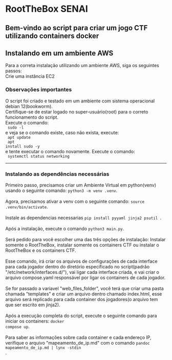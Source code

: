 # RootTheBox SENAI
## Bem-vindo ao script para criar um jogo CTF utilizando containers docker

## Instalando em um ambiente AWS
Para a correta instalação utilizando um ambiente AWS, siga os seguintes passos:<br>
Crie uma instância EC2


### Observações importantes
O script foi criado e testado em um ambiente com sistema operacional debian 12(bookworm). <br> 
Certifique-se de estar logado no super-usuário(root) para o correto funcionamento do script. <br>
Execute o comando:<br> <code> sudo -l </code> <br>e veja se o comando existe, caso não exista, execute:<br> <code> apt update </code><br><code> apt install sudo -y </code><br>
e tente executar o comando novamente.
Execute o comando:<br> <code> systemctl status networking </code>

<hr>

### Instalando as dependências necessárias
Primeiro passo, precisamos criar um Ambiente Virtual em python(venv) usando o seguinte comando: <code>python3 -m venv .venv</code>.<br><br>
Agora, precisamos ativar a venv com o seguinte comando: <code>source .venv/bin/activate</code>.<br><br>
Instale as dependencias necessarias <code>pip install pyyaml jinja2 psutil </code>.<br><br>
Após a instalação, execute o comando <code>python3 main.py</code>.<br><br>
Será pedido para você escolher uma das três opções de instalação: Instalar somente o RootTheBox, instalar somente os containers CTF ou instalar o RootTheBox e os containers CTF.<br><br>
Esse comando, irá criar os arquivos de configurações de cada interface para cada jogador dentro do diretório especificado no script(padrão "/etc/network/interfaces.d/"), vai ligar cada interface criada, e vai criar o arquivo compose.yaml responsável por ligar os containers de cada jogador.<br><br>
Se for passado a variavel "web_files_folder", você terá que criar uma pasta chamada "templates" e criar um arquivo dentro chamado index.html, esse arquivo será replicado para cada container dos jogadores(o arquivo tem que ser escrito em jinja2).<br><br>
Após a execução completa do script, execute o seguinte comando para iniciar os containers: <code>docker compose up</code>.<br><br>
Para saber as informações sobre cada container e cada endereço IP, verifique o arquivo "mapeamento_de_ip.md" com o comando <code>pandoc mapeamento_de_ip.md | lynx -stdin </code>.